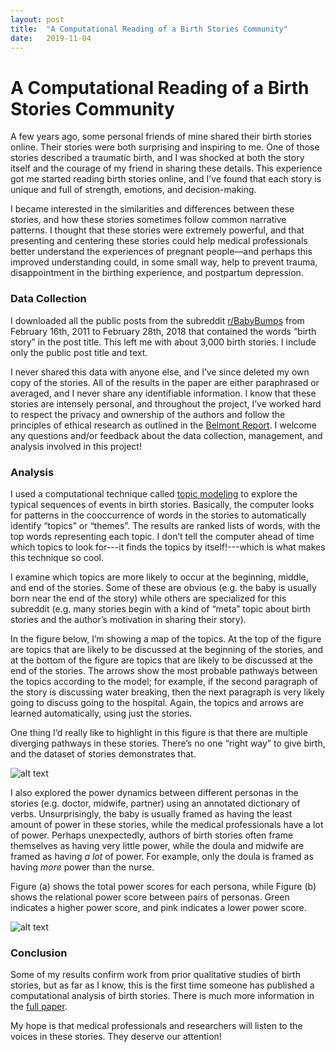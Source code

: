 ```yaml
---
layout: post
title:  "A Computational Reading of a Birth Stories Community"
date:   2019-11-04
---
```


# A Computational Reading of a Birth Stories Community

A few years ago, some personal friends of mine shared their birth stories online. Their stories were both surprising and inspiring to me. One of those stories described a traumatic birth, and I was shocked at both the story itself and the courage of my friend in sharing these details. This experience got me started reading birth stories online, and I’ve found that each story is unique and full of strength, emotions, and decision-making.

I became interested in the similarities and differences between these stories, and how these stories sometimes follow common narrative patterns. I thought that these stories were extremely powerful, and that presenting and centering these stories could help medical professionals better understand the experiences of pregnant people—and perhaps this improved understanding could, in some small way, help to prevent trauma, disappointment in the birthing experience, and postpartum depression.

### Data Collection

I downloaded all the public posts from the subreddit [r/BabyBumps](https://www.reddit.com/r/BabyBumps/) from February 16th, 2011 to February 28th, 2018 that contained the words “birth story” in the post title. This left me with about 3,000 birth stories. I include only the public post title and text.

I never shared this data with anyone else, and I’ve since deleted my own copy of the stories. All of the results in the paper are either paraphrased or averaged, and I never share any identifiable information. I know that these stories are intensely personal, and throughout the project, I’ve worked hard to respect the privacy and ownership of the authors and follow the principles of ethical research as outlined in the [Belmont Report](https://www.hhs.gov/ohrp/regulations-and-policy/belmont-report/index.html). I welcome any questions and/or feedback about the data collection, management, and analysis involved in this project!

### Analysis

I used a computational technique called [topic modeling](https://en.wikipedia.org/wiki/Topic_model) to explore the typical sequences of events in birth stories. Basically, the computer looks for patterns in the cooccurrence of words in the stories to automatically identify “topics” or “themes”. The results are ranked lists of words, with the top words representing each topic. I don’t tell the computer ahead of time which topics to look for---it finds the topics by itself!---which is what makes this technique so cool.

I examine which topics are more likely to occur at the beginning, middle, and end of the stories. Some of these are obvious (e.g. the baby is usually born near the end of the story) while others are specialized for this subreddit (e.g. many stories begin with a kind of “meta” topic about birth stories and the author’s motivation in sharing their story).

In the figure below, I’m showing a map of the topics. At the top of the figure are topics that are likely to be discussed at the beginning of the stories, and at the bottom of the figure are topics that are likely to be discussed at the end of the stories. The arrows show the most probable pathways between the topics according to the model; for example, if the second paragraph of the story is discussing water breaking, then the next paragraph is very likely going to discuss going to the hospital. Again, the topics and arrows are learned automatically, using just the stories.

One thing I’d really like to highlight in this figure is that there are multiple diverging pathways in these stories. There’s no one “right way” to give birth, and the dataset of stories demonstrates that. 

![alt text](https://maria-antoniak.github.io/resources/images/story_chart.png "Flow-chart of topics over narrative time")

I also explored the power dynamics between different personas in the stories (e.g. doctor, midwife, partner) using an annotated dictionary of verbs. Unsurprisingly, the baby is usually framed as having the least amount of power in these stories, while the medical professionals have a lot of power. Perhaps unexpectedly, authors of birth stories often frame themselves as having very little power, while the doula and midwife are framed as having *a lot* of power. For example, only the doula is framed as having *more* power than the nurse. 

Figure (a) shows the total power scores for each persona, while Figure (b) shows the relational power score between pairs of personas. Green indicates a higher power score, and pink indicates a lower power score. 

![alt text](https://maria-antoniak.github.io/resources/images/power_charts.png "Power barplot and heatmap")


### Conclusion

Some of my results confirm work from prior qualitative studies of birth stories, but as far as I know, this is the first time someone has published a computational analysis of birth stories. There is much more information in the [full paper](https://maria-antoniak.github.io/resources/2019_cscw_birth_stories.pdf). 

My hope is that medical professionals and researchers will listen to the voices in these stories. They deserve our attention!
